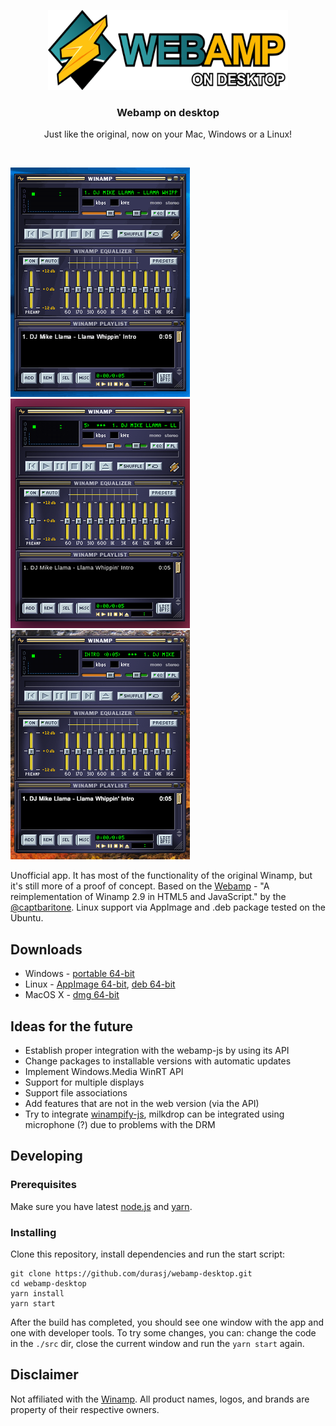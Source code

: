 <p align="center">
  <a href="https://github.com/durasj/webamp-desktop">
    <img src="./res/logo.svg" alt="Webamp on desktop logo" width=384 height=128>
  </a>

  <h3 align="center">Webamp on desktop</h3>

  <p align="center">
    Just like the original, now on your Mac, Windows or a Linux!
  </p>
</p>

<br>

[![Screenshot of webamp desktop on Windows](./res/screen-win.gif)](https://github.com/durasj/webamp-desktop) [![Screenshot of Webamp on Linux](./res/screen-linux.png)](https://github.com/durasj/webamp-desktop) [![Screenshot of Webamp on Mac OS X](./res/screen-mac.png)](https://github.com/durasj/webamp-desktop)

Unofficial app. It has most of the functionality of the original Winamp, but it's still more of a proof of concept. Based on the [Webamp](https://github.com/captbaritone/webamp) - "A reimplementation of Winamp 2.9 in HTML5 and JavaScript." by the [@captbaritone](https://github.com/captbaritone). Linux support via AppImage and .deb package tested on the Ubuntu.

## Downloads
- Windows - [portable 64-bit](https://github.com/durasj/webamp-desktop/releases/download/v0.2.0/webamp-desktop-0.2.0.exe)
- Linux - [AppImage 64-bit](https://github.com/durasj/webamp-desktop/releases/download/v0.2.0/webamp-desktop-0.2.0-x86_64.AppImage), [deb 64-bit](https://github.com/durasj/webamp-desktop/releases/download/v0.2.0/webamp-desktop_0.2.0_amd64.deb)
- MacOS X - [dmg 64-bit](https://github.com/durasj/webamp-desktop/releases/download/v0.2.0/webamp-desktop-0.2.0.dmg)

## Ideas for the future
- Establish proper integration with the webamp-js by using its API
- Change packages to installable versions with automatic updates
- Implement Windows.Media WinRT API
- Support for multiple displays
- Support file associations
- Add features that are not in the web version (via the API)
- Try to integrate [winampify-js](https://github.com/remigallego/winampify-js), milkdrop can be integrated using microphone (?) due to problems with the DRM

## Developing

### Prerequisites

Make sure you have latest [node.js](https://nodejs.org/en/) and [yarn](https://yarnpkg.com/lang/en/).

### Installing

Clone this repository, install dependencies and run the start script:

```
git clone https://github.com/durasj/webamp-desktop.git
cd webamp-desktop
yarn install
yarn start
```

After the build has completed, you should see one window with the app and one with developer tools. To try some changes, you can: change the code in the `./src` dir, close the current window and run the `yarn start` again.

## Disclaimer
Not affiliated with the [Winamp](http://www.winamp.com/). All product names, logos, and brands are property of their respective owners.